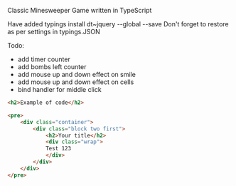 Classic Minesweeper Game written in TypeScript

Have added
    typings install dt~jquery --global --save
Don't forget to restore as per settings in typings.JSON

Todo:
- add timer counter
- add bombs left counter
- add mouse up and down effect on smile
- add mouse up and down effect on cells
- bind handler for middle click

```html
<h2>Example of code</h2>

<pre>
    <div class="container">
        <div class="block two first">
            <h2>Your title</h2>
            <div class="wrap">
            Test 123
            </div>
        </div>
    </div>
</pre>
```
